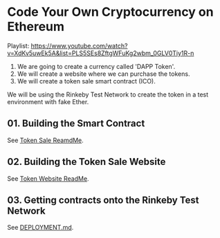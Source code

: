 # Code Your Own Cryptocurrency on Ethereum

Playlist: https://www.youtube.com/watch?v=XdKv5uwEk5A&list=PLS5SEs8ZftgWFuKg2wbm_0GLV0Tiy1R-n

1. We are going to create a currency called 'DAPP Token'.
1. We will create a website where we can purchase the tokens.
1. We will create a token sale smart contract (ICO).

We will be using the Rinkeby Test Network to create the token
in a test environment with fake Ether.

## 01. Building the Smart Contract

See [Token Sale ReamdMe](token_sale/README.md).

## 02. Building the Token Sale Website

See [Token Website ReadMe](token_sale/README.md).

## 03. Getting contracts onto the Rinkeby Test Network

See [DEPLOYMENT.md](DEPLOYMENT.md).